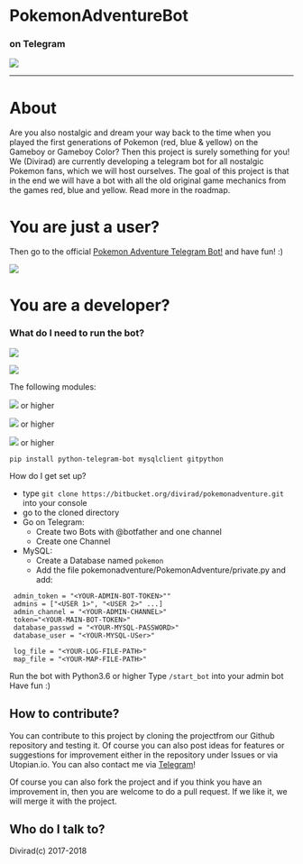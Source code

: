 # PokemonAdventureBot
### on Telegram


![](https://cdn4.telesco.pe/file/Sp_hBkulWtHvOA3If1O8cwmLVvBxFH62vlnowong_EapipGBrD7tc6VO9UiJBbKqc3qHIUfhk41JfWyBzQG92vKV15aj62fynmn4XCl9j2X-fcziSjgGFQDyahbIUpjGlLmvijKuWEIsxu_uCqMabMaHbDHq6KUNUROut7qKI5xg0NlVL6zlFkO3nNgUY0dG6S5ibXK0wTbLA4rIOCUEQW2pfm-1eSuqotl7NWBLigurLKXIL_oHOz-N8FUHOVtb5XL2dwmnCxWjZ36N25m6NRbh1rru_V5VuF1Qq-YH13VhF99DXs83lwvOq7GEqM9f5IsoUwEy1IlqszzZ-Dd2HA.jpg)


____________

# About
Are you also nostalgic and dream your way back to the time when you played the first generations of Pokemon (red, blue & yellow) on the Gameboy or Gameboy Color? Then this project is surely something for you! We (Divirad) are currently developing a telegram bot for all nostalgic Pokemon fans, which we will host ourselves. The goal of this project is that in the end we will have a bot with all the old original game mechanics from the games red, blue and yellow. Read more in the roadmap.

# You are just a user?

Then go to the official [Pokemon Adventure Telegram Bot!](https://t.me/pokemonadventurebot) and have fun! :)

![](https://img.shields.io/badge/Bot-not%20running-red.svg)

# You are a developer?

### What do I need to run the bot?

![](https://img.shields.io/badge/Python-3.6-green.svg)

![](https://img.shields.io/badge/MySQL-5.7.X-orange.svg)

The following modules:

![](https://img.shields.io/badge/p.t.b-10.1-grey.svg) or higher

![](https://img.shields.io/badge/mysqlclient-2.13.12-grey.svg) or higher

![](https://img.shields.io/badge/gitpython-2.1.9-grey.svg) or higher

`pip install python-telegram-bot mysqlclient gitpython`

How do I get set up?

* type `git clone https://bitbucket.org/divirad/pokemonadventure.git` into your console
* go to the cloned directory
* Go on Telegram:
  * Create two Bots with @botfather and one channel
  * Create one Channel
* MySQL:
  * Create a Database named `pokemon`
  * Add the file pokemonadventure/PokemonAdventure/private.py and add:

 ```
  admin_token = "<YOUR-ADMIN-BOT-TOKEN>""
  admins = ["<USER 1>", "<USER 2>" ...]
  admin_channel = "<YOUR-ADMIN-CHANNEL>"
  token="<YOUR-MAIN-BOT-TOKEN>"
  database_passwd = "<YOUR-MYSQL-PASSWORD>"
  database_user = "<YOUR-MYSQL-USer>"

  log_file = "<YOUR-LOG-FILE-PATH>"
  map_file = "<YOUR-MAP-FILE-PATH>"
```
  

 Run the bot with Python3.6 or higher
 Type `/start_bot` into your admin bot
 Have fun :)

## How to contribute?

You can contribute to this project by cloning the projectfrom our Github repository and testing it. Of course you can also post ideas for features or suggestions for improvement either in the repository under Issues or via  Utopian.io. You can also contact me via [Telegram](t.me/kurodevs)! 

Of course you can also fork the project and if you think you have an improvement in, then you are welcome to do a pull request. If we like it, we will merge it with the project.
## Who do I talk to?

Divirad(c) 2017-2018

